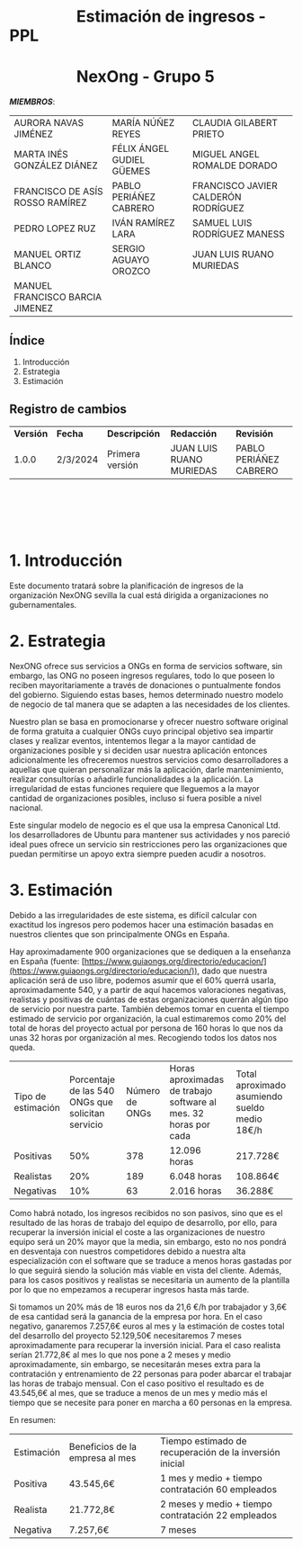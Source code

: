 # &nbsp;&nbsp;&nbsp;&nbsp;&nbsp;&nbsp;&nbsp;&nbsp;&nbsp;&nbsp;&nbsp;&nbsp;&nbsp;&nbsp;&nbsp;&nbsp;&nbsp; Estimación de ingresos - PPL

# &nbsp;&nbsp;&nbsp;&nbsp;&nbsp;&nbsp;&nbsp;&nbsp;&nbsp;&nbsp;&nbsp;&nbsp;&nbsp;&nbsp;&nbsp;&nbsp;&nbsp; NexOng - Grupo 5



***MIEMBROS***:

<table>
  <tr>
    <td>AURORA NAVAS JIMÉNEZ</td>
    <td>MARÍA NÚÑEZ REYES</td>
    <td>CLAUDIA GILABERT PRIETO</td>
  </tr>
  <tr>
    <td>MARTA INÉS GONZÁLEZ DIÁNEZ</td>
    <td>FÉLIX ÁNGEL GUDIEL GÜEMES</td>
    <td>MIGUEL ANGEL ROMALDE DORADO</td>
  </tr>
  <tr>
    <td>FRANCISCO DE ASÍS ROSSO RAMÍREZ</td>
    <td>PABLO PERIÁÑEZ CABRERO</td>
    <td>FRANCISCO JAVIER CALDERÓN RODRÍGUEZ</td>
  </tr>
  <tr>
    <td>PEDRO LOPEZ RUZ</td>
    <td>IVÁN RAMÍREZ LARA</td>
    <td>SAMUEL LUIS RODRÍGUEZ MANESS</td>
  </tr>
  <tr>
    <td>MANUEL ORTIZ BLANCO</td>
    <td>SERGIO AGUAYO OROZCO</td>
    <td>JUAN LUIS RUANO MURIEDAS</td>
  </tr>
  <tr>
    <td>MANUEL FRANCISCO BARCIA JIMENEZ</td>
    <td></td>
    <td></td>
  </tr>
</table>


## Índice

1. Introducción
2. Estrategia
3. Estimación


## Registro de cambios

<table>
  <tr>
   <td><strong>Versión</strong>
   </td>
   <td><strong>Fecha</strong>
   </td>
   <td><strong>Descripción</strong>
   </td>
   <td><strong>Redacción</strong>
   </td>
   <td><strong>Revisión</strong>
   </td>
  </tr>
  <tr>
   <td>1.0.0</td>
   <td>2/3/2024</td>
   <td>Primera versión</td>
   <td>JUAN LUIS RUANO MURIEDAS</td>
   <td>PABLO PERIÁÑEZ CABRERO</td>
  </tr>
</table>


<br/>

# 

<br/>



# 1. Introducción

Este documento tratará sobre la planificación de ingresos de la organización NexONG sevilla la cual está dirigida a organizaciones no gubernamentales.


# 2. Estrategia

NexONG ofrece sus servicios a ONGs en forma de servicios software, sin embargo, las ONG no poseen ingresos regulares, todo lo que poseen lo reciben mayoritariamente a través de donaciones o puntualmente fondos del gobierno. Siguiendo estas bases, hemos determinado nuestro modelo de negocio de tal manera que se adapten a las necesidades de los clientes.

Nuestro plan se basa en promocionarse y ofrecer nuestro software original de forma gratuita a cualquier ONGs cuyo principal objetivo sea impartir clases y realizar eventos, intentemos llegar a la mayor cantidad de organizaciones posible y si deciden usar nuestra aplicación entonces adicionalmente les ofreceremos nuestros servicios como desarrolladores a aquellas que quieran personalizar más la aplicación, darle mantenimiento, realizar consultorías o añadirle funcionalidades a la aplicación. La irregularidad de estas funciones requiere que lleguemos a la mayor cantidad de organizaciones posibles, incluso si fuera posible a nivel nacional. 

Este singular modelo de negocio es el que usa la empresa Canonical Ltd. los desarrolladores de Ubuntu para mantener sus actividades y nos pareció ideal pues ofrece un servicio sin restricciones pero las organizaciones que puedan permitirse un apoyo extra siempre pueden acudir a nosotros.


# 3. Estimación

Debido a las irregularidades de este sistema, es difícil calcular con exactitud los ingresos pero podemos hacer una estimación basadas en nuestros clientes que son principalmente ONGs en España.

Hay aproximadamente 900 organizaciones que se dediquen a la enseñanza en España (fuente: [https://www.guiaongs.org/directorio/educacion/](https://www.guiaongs.org/directorio/educacion/)), dado que nuestra aplicación será de uso libre, podemos asumir que el 60% querrá usarla, aproximadamente 540,  y a partir de aquí hacemos valoraciones negativas, realistas y positivas de cuántas de estas organizaciones querrán algún tipo de servicio por nuestra parte. También debemos tomar en cuenta el tiempo estimado de servicio por organización, la cual estimaremos como 20% del total de horas del proyecto actual por persona de 160 horas lo que nos da unas 32 horas por organización al mes. Recogiendo todos los datos nos queda.


<table>
  <tr>
   <td>Tipo de estimación
   </td>
   <td>Porcentaje de las 540 ONGs que solicitan servicio
   </td>
   <td>Número de ONGs
   </td>
   <td>Horas aproximadas de trabajo software al mes. 32 horas por cada
   </td>
   <td>Total aproximado asumiendo sueldo medio 18€/h
   </td>
  </tr>
  <tr>
   <td>Positivas
   </td>
   <td>50%
   </td>
   <td>378
   </td>
   <td>12.096 horas
   </td>
   <td>217.728€
   </td>
  </tr>
  <tr>
   <td>Realistas
   </td>
   <td>20%
   </td>
   <td>189
   </td>
   <td>6.048 horas
   </td>
   <td>108.864€
   </td>
  </tr>
  <tr>
   <td>Negativas
   </td>
   <td>10%
   </td>
   <td>63
   </td>
   <td>2.016 horas
   </td>
   <td>36.288€
   </td>
  </tr>
</table>


Como habrá notado, los ingresos recibidos no son pasivos, sino que es el resultado de las horas de trabajo del equipo de desarrollo, por ello, para recuperar la inversión inicial el coste a las organizaciones de nuestro equipo será un 20% mayor que la media, sin embargo, esto no nos pondrá en desventaja con nuestros competidores debido a nuestra alta especialización con el software que se traduce a menos horas gastadas por lo que seguirá siendo la solución más viable en vista del cliente. Además, para los casos positivos y realistas se necesitaría un aumento de la plantilla por lo que no empezamos a recuperar ingresos hasta más tarde.

Si tomamos un 20% más de 18 euros nos da 21,6 €/h por trabajador y 3,6€ de esa cantidad será la ganancia de la empresa por hora. En el caso negativo, ganaremos 7.257,6€ euros al mes y la estimación de costes total del desarrollo del proyecto 52.129,50€ necesitaremos 7 meses aproximadamente para recuperar la inversión inicial. Para el caso realista serían 21.772,8€ al mes lo que nos pone a  2 meses y medio aproximadamente, sin embargo, se necesitarán meses extra para la contratación y entrenamiento de 22 personas para poder abarcar el trabajar las horas de trabajo mensual. Con el caso positivo el resultado es de 43.545,6€ al mes, que se traduce a menos de un mes y medio más el tiempo que se necesite para poner en marcha a 60 personas en la empresa.

En resumen:


<table>
  <tr>
   <td>Estimación
   </td>
   <td>Beneficios de la empresa al mes
   </td>
   <td>Tiempo estimado de recuperación de la inversión inicial
   </td>
  </tr>
  <tr>
   <td>Positiva
   </td>
   <td>43.545,6€
   </td>
   <td>1 mes y medio + tiempo contratación 60 empleados
   </td>
  </tr>
  <tr>
   <td>Realista
   </td>
   <td>21.772,8€ 
   </td>
   <td>2 meses y medio + tiempo contratación 22 empleados
   </td>
  </tr>
  <tr>
   <td>Negativa
   </td>
   <td>7.257,6€
   </td>
   <td>7 meses
   </td>
  </tr>
</table>
